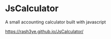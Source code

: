# JsCalculator
A small accounting calculator built with javascript

https://rash3ye.github.io/JsCalculator/